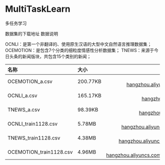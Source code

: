 # MultiTaskLearn
多任务学习


数据集的下载地址
数据说明 

OCNLI：是第一个非翻译的、使用原生汉语的大型中文自然语言推理数据集；
OCEMOTION：是包含7个分类的细粒度情感性分析数据集；
TNEWS：来源于今日头条的新闻版块，共包含15个类别的新闻；

| 名称                    | 大小     |                                                         Link |
| :---------------------- | :------- | -----------------------------------------------------------: |
| OCEMOTION_a.csv         | 200.77KB | https://tianchi-competition.oss-cn-hangzhou.aliyuncs.com/531841/OCEMOTION_a.csv |
| OCNLI_a.csv             | 165.17KB | https://tianchi-competition.oss-cn-hangzhou.aliyuncs.com/531841/OCNLI_a.csv |
| TNEWS_a.csv             | 98.39KB  | https://tianchi-competition.oss-cn-hangzhou.aliyuncs.com/531841/TNEWS_a.csv |
| OCNLI_train1128.csv     | 5.78MB   | http://tianchi-competition.oss-cn-hangzhou.aliyuncs.com/531841/OCNLI_train1128.csv |
| TNEWS_train1128.csv     | 4.38MB   | http://tianchi-competition.oss-cn-hangzhou.aliyuncs.com/531841/TNEWS_train1128.csv |
| OCEMOTION_train1128.csv | 4.96MB   | http://tianchi-competition.oss-cn-hangzhou.aliyuncs.com/531841/OCEMOTION_train1128.csv |


